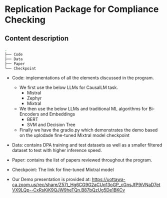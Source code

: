 # Replication Package for Compliance Checking 

## Content description

 ```bash
.
├── Code
├── Data
├── Paper
└── Checkpoint

```
        
* Code: implementations of all the elements discussed in the program. 

    * We first use the below LLMs for CausalLM task.
        * Mistral
        * Zephyr
        * Mixtral 
    * We then use the below LLMs and traditional ML algorithms for Bi-Encoders and Embeddings
        * BERT
        *  SVM and Decision Tree
    * Finally we have the gradio.py which demonstrates the demo based on the uplodade fine-tuned Mixtral model checkpoint
* Data: contains DPA training and test datasets as well as a smaller filtered dataset to test with higher inference speed.
* Paper: contains the list of papers reviewed throughout the program.
* Checkpoint: The link for fine-tuned Mixtral model
* Our Demo presentation is provided at: https://uottawa-ca.zoom.us/rec/share/Z57t_Hg6CG9G2aCUq13oGP_cGnsJfP9iVNaD7etVX9LQp--CxRsKiK9QJW9heTQn.B87bQzUg5De1BKCv


